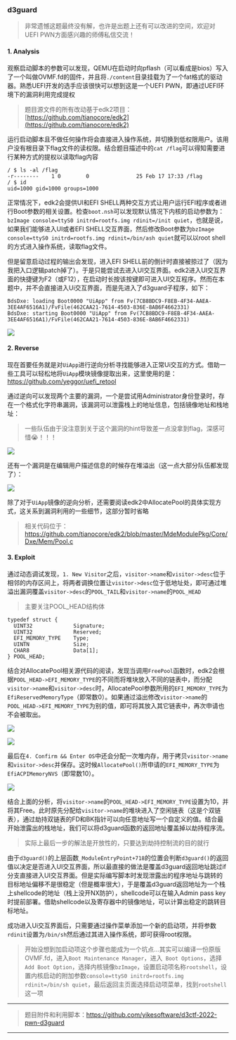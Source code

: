 ### d3guard

> 非常遗憾这题最终没有解，也许是出题上还有可以改进的空间，欢迎对UEFI PWN方面感兴趣的师傅私信交流！

#### 1. Analysis

观察启动脚本的参数可以发现，QEMU在启动时向pflash（可以看成是bios）写入了一个叫做OVMF.fd的固件，并且将`./content`目录挂载为了一个fat格式的驱动器。熟悉UEFI开发的选手应该很快可以想到这是一个UEFI PWN，即通过UEFI环境下的漏洞利用完成提权

> 题目源文件的所有改动基于edk2项目：[https://github.com/tianocore/edk2](https://github.com/tianocore/edk2)

运行启动脚本且不做任何操作将会直接进入操作系统，并切换到低权限用户。该用户没有根目录下flag文件的读权限。结合题目描述中的`cat /flag`可以得知需要进行某种方式的提权以读取flag内容

```
/ $ ls -al /flag
-r--------    1 0        0               25 Feb 17 17:33 /flag
/ $ id
uid=1000 gid=1000 groups=1000
```

正常情况下，edk2会提供UI和EFI SHELL两种交互方式让用户运行EFI程序或者进行Boot参数的相关设置。检查`boot.nsh`可以发现默认情况下内核的启动参数为：`bzImage console=ttyS0 initrd=rootfs.img rdinit=/init quiet`，也就是说，如果我们能够进入UI或者EFI SHELL交互界面，然后修改Boot参数为`bzImage console=ttyS0 initrd=rootfs.img rdinit=/bin/ash quiet`就可以以root shell的方式进入操作系统，读取flag文件。

但是留意启动过程的输出会发现，进入EFI SHELL前的倒计时直接被掠过了（因为我把入口逻辑patch掉了）。于是只能尝试去进入UI交互界面。edk2进入UI交互界面的快捷键为F2（或F12），在启动时长按该按键即可进入UI交互程序。然而在本题中，并不会直接进入Ui交互界面，而是先进入了d3guard子程序，如下：

```
BdsDxe: loading Boot0000 "UiApp" from Fv(7CB8BDC9-F8EB-4F34-AAEA-3EE4AF6516A1)/FvFile(462CAA21-7614-4503-836E-8AB6F4662331)
BdsDxe: starting Boot0000 "UiApp" from Fv(7CB8BDC9-F8EB-4F34-AAEA-3EE4AF6516A1)/FvFile(462CAA21-7614-4503-836E-8AB6F4662331)
```

![](https://i.imgur.com/fpyojin.png)

#### 2. Reverse

现在首要任务就是对`UiApp`进行逆向分析寻找能够进入正常Ui交互的方式。借助一些工具可以轻松地将`UiApp`模块镜像提取出来，这里使用的是：https://github.com/yeggor/uefi_retool

通过逆向可以发现两个主要的漏洞，一个是尝试用Administrator身份登录时，存在一个格式化字符串漏洞，该漏洞可以泄露栈上的地址信息，包括镜像地址和栈地址：

> 一些队伍由于没注意到关于这个漏洞的hint导致差一点没拿到flag，深感可惜😭！！！

![](https://i.imgur.com/DfCEqEY.png)

还有一个漏洞是在编辑用户描述信息的时候存在堆溢出（这一点大部分队伍都发现了）：

![](https://i.imgur.com/Xhubiq9.png)

除了对于`UiApp`镜像的逆向分析，还需要阅读edk2中AllocatePool的具体实现方式，这关系到漏洞利用的一些细节，这部分暂时省略

> 相关代码位于：https://github.com/tianocore/edk2/blob/master/MdeModulePkg/Core/Dxe/Mem/Pool.c

#### 3. Exploit

通过动态调试发现，`1. New Visitor`之后，`visitor->name`和`visitor->desc`位于相邻的内存区间上，将两者调换位置让`visitor->desc`位于低地址处，即可通过堆溢出漏洞覆盖`visitor->desc`的`POOL_TAIL`和`visitor->name`的`POOL_HEAD`

> 主要关注POOL_HEAD结构体

```
typedef struct {
  UINT32             Signature;
  UINT32             Reserved;
  EFI_MEMORY_TYPE    Type;
  UINTN              Size;
  CHAR8              Data[1];
} POOL_HEAD;
```

结合对AllocatePool相关源代码的阅读，发现当调用`FreePool`函数时，edk2会根据`POOL_HEAD->EFI_MEMORY_TYPE`的不同而将堆块放入不同的链表中，而分配`visitor->name`和`visitor->desc`时，AllocatePool参数所用的`EFI_MEMORY_TYPE`为`EfiReservedMemoryType`（即常数0）。如果通过溢出修改`visitor->name`的`POOL_HEAD->EFI_MEMORY_TYPE`为别的值，即可将其放入其它链表中，再次申请也不会被取出。

![](https://i.imgur.com/13bukEs.png)

![](https://i.imgur.com/aaLRcqD.png)


最后在`4. Confirm && Enter OS`中还会分配一次堆内存，用于拷贝`visitor->name`和`visitor->desc`并保存。这时候`AllocatePool()`所申请的`EFI_MEMORY_TYPE`为`EfiACPIMemoryNVS`（即常数10）。

![](https://i.imgur.com/bNrOtQr.png)

结合上面的分析，将`visitor->name`的`POOL_HEAD->EFI_MEMORY_TYPE`设置为10，并将其Free。此时原先分配给`visitor->name`的堆块进入了空闲链表（这是个双链表），通过劫持双链表的FD和BK指针可以向任意地址写一个自定义的值。结合最开始泄露出的栈地址，我们可以将d3guard函数的返回地址覆盖掉以劫持程序流。

> 实际上最后一步的解法是开放性的，只要达到劫持控制流的目的就行

由于`d3guard()`的上层函数`_ModuleEntryPoint+718`的位置会判断`d3guard()`的返回值以决定是否进入UI交互界面，所以最直接的做法是覆盖d3guard返回地址跳过if分支直接进入UI交互界面。但是实际编写脚本时发现泄露出的程序地址与跳转的目标地址偏移不是很稳定（但是概率很大），于是覆盖d3guard返回地址为一个栈上shellcode的地址（栈上没开NX防护），shellcode可以在输入Admin pass key时提前部署。借助shellcode以及寄存器中的镜像地址，可以计算出稳定的跳转目标地址。

成功进入Ui交互界面后，只需要通过操作菜单添加一个新的启动项，并将参数`rdinit`设置为`/bin/sh`然后通过其进入操作系统，即可获得root权限。

> 开始没想到加启动项这个步骤也能成为一个坑点...其实可以编译一份原版OVMF.fd，进入`Boot Maintenance Manager`，进入` Boot Options`，选择`Add Boot Option`，选择内核镜像`bzImage`，设置启动项名称`rootshell`，设置内核启动的附加参数`console=ttyS0 initrd=rootfs.img rdinit=/bin/sh quiet`，最后返回主页面选择启动项菜单，找到`rootshell`这一项

---

> 题目附件和利用脚本：https://github.com/yikesoftware/d3ctf-2022-pwn-d3guard

---
